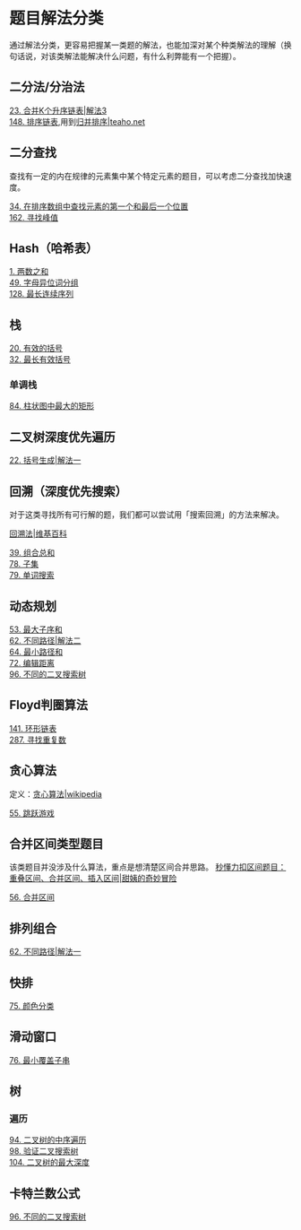 # 题目解法分类

通过解法分类，更容易把握某一类题的解法，也能加深对某个种类解法的理解（换句话说，对该类解法能解决什么问题，有什么利弊能有一个把握）。

## 二分法/分治法

[23. 合并K个升序链表|解法3](src/main/java/net/teaho/algorhythm/leetcode/alg023mergeKLists/Solution3.java)  
[148. 排序链表](src/main/java/net/teaho/algorhythm/leetcode/alg148/Solution.java),用到[归并排序|teaho.net](https://java-api-learning.gitbook.teaho.net/book/algorithm/merge_sort.html)

## 二分查找

查找有一定的内在规律的元素集中某个特定元素的题目，可以考虑二分查找加快速度。

[34. 在排序数组中查找元素的第一个和最后一个位置](src/main/java/net/teaho/algorhythm/leetcode/alg034/Solution.java)  
[162. 寻找峰值](src/main/java/net/teaho/algorhythm/leetcode/alg162/Solution.java)

## Hash（哈希表）

[1. 两数之和](src/main/java/net/teaho/algorhythm/leetcode/alg001twoSum/Solution.java)  
[49. 字母异位词分组](src/main/java/net/teaho/algorhythm/leetcode/alg049/Solution.java)  
[128. 最长连续序列](src/main/java/net/teaho/algorhythm/leetcode/alg128/Solution.java)  


## 栈

[20. 有效的括号](src/main/java/net/teaho/algorhythm/leetcode/alg020validParentheses/Solution.java)  
[32. 最长有效括号](src/main/java/net/teaho/algorhythm/leetcode/alg032longestValidParentheses/Solution2.java)  

### 单调栈

[84. 柱状图中最大的矩形](src/main/java/net/teaho/algorhythm/leetcode/alg084/Solution.java)  



## 二叉树深度优先遍历

[22. 括号生成|解法一](src/main/java/net/teaho/algorhythm/leetcode/alg022/Solution.java)  

## 回溯（深度优先搜索）

对于这类寻找所有可行解的题，我们都可以尝试用「搜索回溯」的方法来解决。  

[回溯法|维基百科](https://zh.wikipedia.org/zh-hans/%E5%9B%9E%E6%BA%AF%E6%B3%95)  

[39. 组合总和](src/main/java/net/teaho/algorhythm/leetcode/alg039combinationSum/Solution.java)  
[78. 子集](src/main/java/net/teaho/algorhythm/leetcode/alg078/Solution.java)  
[79. 单词搜索](src/main/java/net/teaho/algorhythm/leetcode/alg079/Solution.java)  


## 动态规划

[53. 最大子序和](src/main/java/net/teaho/algorhythm/leetcode/alg053/Solution.java)  
[62. 不同路径|解法二](src/main/java/net/teaho/algorhythm/leetcode/alg062/Solution2.java)  
[64. 最小路径和](src/main/java/net/teaho/algorhythm/leetcode/alg064minimumPathSum/Solution.java)  
[72. 编辑距离](src/main/java/net/teaho/algorhythm/leetcode/alg072/Solution.java)  
[96. 不同的二叉搜索树](src/main/java/net/teaho/algorhythm/leetcode/alg096/Solution.java)  

## Floyd判圈算法

[141. 环形链表](src/main/java/net/teaho/algorhythm/leetcode/alg141/Solution.java)  
[287. 寻找重复数](src/main/java/net/teaho/algorhythm/leetcode/alg287/Solution.java)  

## 贪心算法

定义：[贪心算法|wikipedia](https://zh.wikipedia.org/wiki/%E8%B4%AA%E5%BF%83%E7%AE%97%E6%B3%95)  

[55. 跳跃游戏](src/main/java/net/teaho/algorhythm/leetcode/alg55jumpGame/Solution.java)  



## 合并区间类型题目

该类题目并没涉及什么算法，重点是想清楚区间合并思路。
[秒懂力扣区间题目：重叠区间、合并区间、插入区间|甜姨的奇妙冒险](https://mp.weixin.qq.com/s/ioUlNa4ZToCrun3qb4y4Ow)

[56. 合并区间](src/main/java/net/teaho/algorhythm/leetcode/alg56mergeIntervals/Solution.java)  

## 排列组合

[62. 不同路径|解法一](src/main/java/net/teaho/algorhythm/leetcode/alg062/Solution1.java)  


## 快排

[75. 颜色分类](src/main/java/net/teaho/algorhythm/leetcode/alg075/Solution.java)  

## 滑动窗口

[76. 最小覆盖子串](src/main/java/net/teaho/algorhythm/leetcode/alg076/Solution.java)  

## 树

### 遍历

[94. 二叉树的中序遍历](src/main/java/net/teaho/algorhythm/leetcode/alg094/Solution.java)  
[98. 验证二叉搜索树](src/main/java/net/teaho/algorhythm/leetcode/alg098/Solution.java)  
[104. 二叉树的最大深度](src/main/java/net/teaho/algorhythm/leetcode/alg104/Solution.java)  



## 卡特兰数公式

[96. 不同的二叉搜索树](src/main/java/net/teaho/algorhythm/leetcode/alg096/Solution.java)  


